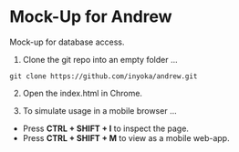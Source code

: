 # Mock-Up for Andrew
Mock-up for database access.


1. Clone the git repo into an empty folder ...
```
git clone https://github.com/inyoka/andrew.git
```
2. Open the index.html in Chrome.

3. To simulate usage in a mobile browser ...
  * Press **CTRL + SHIFT + I** to inspect the page.
  * Press **CTRL + SHIFT + M** to view as a mobile web-app.
